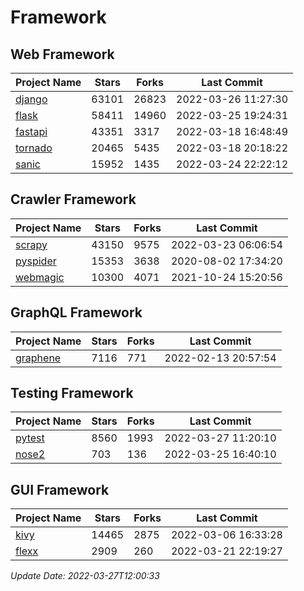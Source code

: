 # Framework

## Web Framework
| Project Name | Stars | Forks | Last Commit |
| ------------ | ----- | ----- | ----------- |
| [django](https://github.com/django/django) | 63101 | 26823 | 2022-03-26 11:27:30 |
| [flask](https://github.com/pallets/flask) | 58411 | 14960 | 2022-03-25 19:24:31 |
| [fastapi](https://github.com/tiangolo/fastapi) | 43351 | 3317 | 2022-03-18 16:48:49 |
| [tornado](https://github.com/tornadoweb/tornado) | 20465 | 5435 | 2022-03-18 20:18:22 |
| [sanic](https://github.com/sanic-org/sanic) | 15952 | 1435 | 2022-03-24 22:22:12 |

## Crawler Framework
| Project Name | Stars | Forks | Last Commit |
| ------------ | ----- | ----- | ----------- |
| [scrapy](https://github.com/scrapy/scrapy) | 43150 | 9575 | 2022-03-23 06:06:54 |
| [pyspider](https://github.com/binux/pyspider) | 15353 | 3638 | 2020-08-02 17:34:20 |
| [webmagic](https://github.com/code4craft/webmagic) | 10300 | 4071 | 2021-10-24 15:20:56 |

## GraphQL Framework
| Project Name | Stars | Forks | Last Commit |
| ------------ | ----- | ----- | ----------- |
| [graphene](https://github.com/graphql-python/graphene) | 7116 | 771 | 2022-02-13 20:57:54 |

## Testing Framework
| Project Name | Stars | Forks | Last Commit |
| ------------ | ----- | ----- | ----------- |
| [pytest](https://github.com/pytest-dev/pytest) | 8560 | 1993 | 2022-03-27 11:20:10 |
| [nose2](https://github.com/nose-devs/nose2) | 703 | 136 | 2022-03-25 16:40:10 |

## GUI Framework
| Project Name | Stars | Forks | Last Commit |
| ------------ | ----- | ----- | ----------- |
| [kivy](https://github.com/kivy/kivy) | 14465 | 2875 | 2022-03-06 16:33:28 |
| [flexx](https://github.com/flexxui/flexx) | 2909 | 260 | 2022-03-21 22:19:27 |

*Update Date: 2022-03-27T12:00:33*